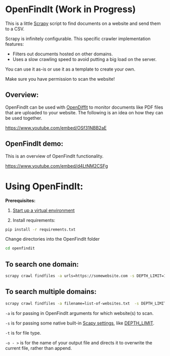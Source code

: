 # OpenFindIt (Work in Progress)

This is a little [Scrapy](https://github.com/scrapy/scrapy) script to find documents on a website and send them to a CSV.

Scrapy is infinitely configurable. This specific crawler implementation features:

- Filters out documents hosted on other domains.
- Uses a slow crawling speed to avoid putting a big load on the server.

You can use it as-is or use it as a template to create your own.

Make sure you have permission to scan the website!

## Overview:

OpenFindIt can be used with [OpenDiffIt](https://github.com/OpenAssessItToolkit/opendiffit) to monitor documents like PDF files that are uploaded to your website. The following is an idea on how they can be used together.

https://www.youtube.com/embed/OSf31NBB2aE

## OpenFindIt demo:

This is an overview of OpenFindIt functionality.

https://www.youtube.com/embed/d4LtNM2CSFg

# Using OpenFindIt:

__Prerequisites:__

1. [Start up a virtual environment](https://packaging.python.org/guides/installing-using-pip-and-virtual-environments/)

2. Install requirements:

```bash
pip install -r requirements.txt
```

Change directories into the OpenFindIt folder

```bash
cd openfindit
```


## To search one domain:

```bash
scrapy crawl findfiles -a urls=https://somewebsite.com -s DEPTH_LIMIT=1 -o wiki-single-sites2.csv
```

## To search multiple domains:

```bash
scrapy crawl findfiles -a filename=list-of-websites.txt  -s DEPTH_LIMIT=1 -t csv -o - > 'docs/assets/alice_today.csv'
```


`-a` is for passing in OpenFindIt arguments for which website(s) to scan.

`-s` is for passing some native built-in [Scapy settings](https://docs.scrapy.org/en/latest/topics/settings.html), like [DEPTH_LIMIT](https://docs.scrapy.org/en/latest/topics/settings.html#depth-limit).

`-t` is for file type.

`-o - >` is for the name of your output file and directs it to overwrite the current file, rather than append.
